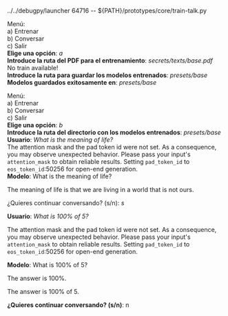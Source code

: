 ../../debugpy/launcher 64716 -- ${PATH}/prototypes/core/train-talk.py 
  
Menú:  
a) Entrenar  
b) Conversar  
c) Salir  
**Elige una opción**: *a*  
**Introduce la ruta del PDF para el entrenamiento**: *secrets/texts/base.pdf*  
No train available!  
**Introduce la ruta para guardar los modelos entrenados**: *presets/base*  
**Modelos guardados exitosamente en**: *presets/base*  
  
Menú:  
a) Entrenar  
b) Conversar  
c) Salir  
**Elige una opción**: *b*  
**Introduce la ruta del directorio con los modelos entrenados**: *presets/base*  
**Usuario**: *What is the meaning of life?*  
The attention mask and the pad token id were not set. As a consequence, you may observe unexpected behavior. Please pass your input's `attention_mask` to obtain reliable results.
Setting `pad_token_id` to `eos_token_id`:50256 for open-end generation.  
**Modelo**: What is the meaning of life?  
  
The meaning of life is that we are living in a world that is not ours.  
  
¿Quieres continuar conversando? (s/n): *s*
  
**Usuario**: *What is 100% of 5?*
  
The attention mask and the pad token id were not set. As a consequence, you may observe unexpected behavior. Please pass your input's `attention_mask` to obtain reliable results.
Setting `pad_token_id` to `eos_token_id`:50256 for open-end generation.  
  
**Modelo**: What is 100% of 5?  
  
The answer is 100%.  
  
The answer is 100% of 5.  
  
**¿Quieres continuar conversando? (s/n)**: n  